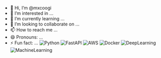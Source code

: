 - 👋 Hi, I’m @mxcoogi
- 👀 I’m interested in ...
- 🌱 I’m currently learning ...
- 💞️ I’m looking to collaborate on ...
- 📫 How to reach me ...
- 😄 Pronouns: ...
- ⚡ Fun fact: ...
 ![Python](https://img.shields.io/badge/Python-3.x-blue)
![FastAPI](https://img.shields.io/badge/FastAPI-0.70.0-green)
![AWS](https://img.shields.io/badge/AWS-Cloud-orange)
![Docker](https://img.shields.io/badge/Docker-20.10.7-blue)
![DeepLearning](https://img.shields.io/badge/DeepLearning-TensorFlow%2FPyTorch-red)
![MachineLearning](https://img.shields.io/badge/MachineLearning-Scikit--learn-yellow)
<!---
mxcoogi/mxcoogi is a ✨ special ✨ repository because its `README.md` (this file) appears on your GitHub profile.
You can click the Preview link to take a look at your changes.
--->
